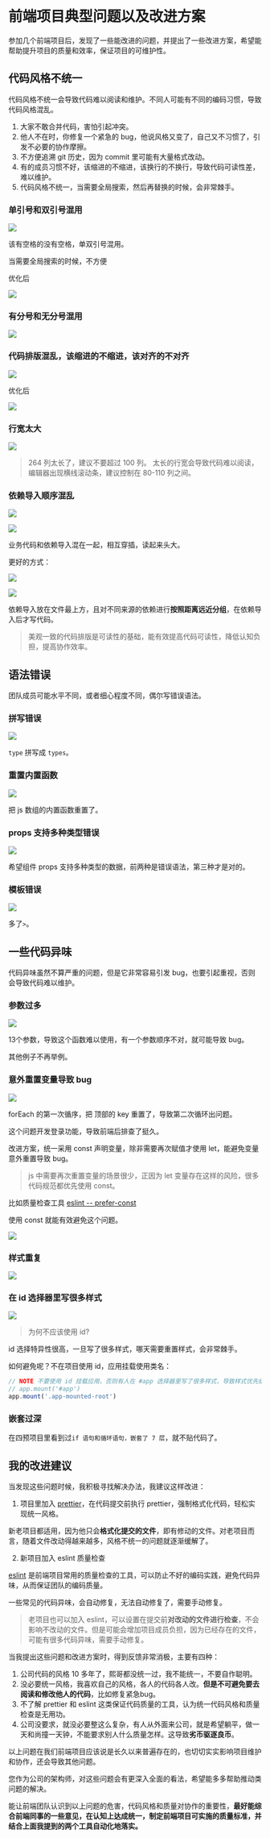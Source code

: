 # 前端项目典型问题以及改进方案

参加几个前端项目后，发现了一些能改进的问题，并提出了一些改进方案，希望能帮助提升项目的质量和效率，保证项目的可维护性。

## 代码风格不统一

代码风格不统一会导致代码难以阅读和维护。不同人可能有不同的编码习惯，导致代码风格混乱。

1. 大家不敢合并代码，害怕引起冲突。
2. 他人不在时，你修复一个紧急的 bug，他说风格又变了，自己又不习惯了，引发不必要的协作摩擦。
3. 不方便追溯 git 历史，因为 commit 里可能有大量格式改动。
4. 有的成员习惯不好，该缩进的不缩进，该换行的不换行，导致代码可读性差，难以维护。
5. 代码风格不统一，当需要全局搜索，然后再替换的时候，会非常棘手。

### 单引号和双引号混用

![](https://cdn.jsdelivr.net/npm/zqj-pics/code-style/better-space-diff.png)

该有空格的没有空格，单双引号混用。

当需要全局搜索的时候，不方便

优化后

![](https://cdn.jsdelivr.net/npm/zqj-pics/code-style/better-space-same.png)

### 有分号和无分号混用

![](https://cdn.jsdelivr.net/npm/zqj-pics/code-style/has-semi-vs-no-semi.png)

### 代码排版混乱，该缩进的不缩进，该对齐的不对齐

![](https://cdn.jsdelivr.net/npm/zqj-pics/code-style/混乱的格式.png)

优化后

![](https://cdn.jsdelivr.net/npm/zqj-pics/code-style/混乱的度格式-重构后.png)

### 行宽太大

![](https://cdn.jsdelivr.net/npm/zqj-pics/code-style/too-length-264列.png)

> 264 列太长了，建议不要超过 100 列。
> 太长的行宽会导致代码难以阅读，编辑器出现横线滚动条，建议控制在 80-110 列之间。

### 依赖导入顺序混乱

![](https://cdn.jsdelivr.net/npm/zqj-pics/code-style/bad-import.png)

![](https://cdn.jsdelivr.net/npm/zqj-pics/code-style/import-mess-bad.png)

业务代码和依赖导入混在一起，相互穿插，读起来头大。

更好的方式：

![](https://cdn.jsdelivr.net/npm/zqj-pics/code-style/better-import.png)

![](https://cdn.jsdelivr.net/npm/zqj-pics/code-style/import-mess-better.png)

依赖导入放在文件最上方，且对不同来源的依赖进行**按照距离远近分组**，在依赖导入后才写代码。

> 美观一致的代码排版是可读性的基础，能有效提高代码可读性，降低认知负担，提高协作效率。

## 语法错误

团队成员可能水平不同，或者细心程度不同，偶尔写错误语法。

### 拼写错误

![](https://cdn.jsdelivr.net/npm/zqj-pics/code-style/语法错误-2.png)

`type` 拼写成 `types`。

### 重置内置函数

![](https://cdn.jsdelivr.net/npm/zqj-pics/code-style/语法错误-3.png)

把 js 数组的内置函数重置了。

### props 支持多种类型错误

![](https://cdn.jsdelivr.net/npm/zqj-pics/code-style/props-type-error.png)

希望组件 props 支持多种类型的数据，前两种是错误语法，第三种才是对的。

### 模板错误

![](https://cdn.jsdelivr.net/npm/zqj-pics/code-style/语法错误-多一个尖括号.png)

多了`>`。

## 一些代码异味

代码异味虽然不算严重的问题，但是它非常容易引发 bug，也要引起重视，否则会导致代码难以维护。

### 参数过多

![](https://cdn.jsdelivr.net/npm/zqj-pics/code-style/too-many-params.png)

13个参数，导致这个函数难以使用，有一个参数顺序不对，就可能导致 bug。

其他例子不再举例。

### 意外重置变量导致 bug

![](https://cdn.jsdelivr.net/npm/zqj-pics/code-style/let意外重置导致的bug.png)

forEach 的第一次循序，把 顶部的 key 重置了，导致第二次循环出问题。

这个问题开发登录功能，导致前端后排查了挺久。

改进方案，统一采用 const 声明变量，除非需要再次赋值才使用 let，能避免变量意外重置导致 bug。

> js 中需要再次重置变量的场景很少，正因为 let 变量存在这样的风险，很多代码规范都优先使用 const。

比如质量检查工具 [eslint -- prefer-const](https://eslint.org/docs/latest/rules/prefer-const)

使用 const 就能有效避免这个问题。

![](https://cdn.jsdelivr.net/npm/zqj-pics/code-style/const-避免意外重置引发bug.png)

### 样式重复

![](https://cdn.jsdelivr.net/npm/zqj-pics/code-style/样式重复-1.png)

### 在 id 选择器里写很多样式

![](https://cdn.jsdelivr.net/npm/zqj-pics/code-style/no-id.png)

> 为何不应该使用 id?

id 选择特异性很高，一旦写了很多样式，哪天需要重置样式，会非常棘手。

如何避免呢？不在项目使用 id，应用挂载使用类名：

```ts
// NOTE 不要使用 id 挂载应用，否则有人在 #app 选择器里写了很多样式，导致样式优先级过高，难以重置
// app.mount('#app')
app.mount('.app-mounted-root')
```

### 嵌套过深

在四预项目里看到过`if 语句和循环语句，嵌套了 7 层`，就不贴代码了。

## 我的改进建议

当发现这些问题时候，我积极寻找解决办法，我建议这样改进：

1. 项目里加入 [prettier](https://www.prettier.cn/)，在代码提交前执行 prettier，强制格式化代码，轻松实现统一风格。

新老项目都适用，因为他只会**格式化提交的文件**，即有修动的文件。对老项目而言，随着文件改动得越来越多，风格不统一的问题就逐渐缓解了。

2. 新项目加入 eslint 质量检查

[eslint](https://eslint.org/) 是前端项目常用的质量检查的工具，可以防止不好的编码实践，避免代码异味，从而保证团队的编码质量。

一些常见的代码异味，会自动修复，无法自动修复了，需要手动修复。

> 老项目也可以加入 eslint，可以设置在提交前**对改动的文件进行检查**，不会影响不改动的文件。但是可能会增加项目成员负担，因为已经存在的文件，可能有很多代码异味，需要手动修复。

当我提出这些问题和改进方案时，得到反馈非常消极，主要有四种：

1. 公司代码的风格 10 多年了，熙哥都没统一过，我不能统一，不要自作聪明。
2. 没必要统一风格，我喜欢自己的风格，各人的代码各人改。**但是不可避免要去阅读和修改他人的代码**，比如修复紧急bug。
3. 不了解 prettier 和 eslint 这类保证代码质量的工具，认为统一代码风格和质量检查是无用功。
4. 公司没要求，就没必要整这么复杂，有人从外面来公司，就是希望躺平，做一天和尚撞一天钟，不能要求别人什么质量怎样。这导致**劣币驱逐良币**。

以上问题在我们前端项目应该说是长久以来普遍存在的，也切切实实影响项目维护和协作，还会导致其他问题。

您作为公司的架构师，对这些问题会有更深入全面的看法，希望能多多帮助推动类问题的解决。

能让前端团队认识到以上问题的危害，代码风格和质量对协作的重要性，**最好能综合前端同事的一些意见，在认知上达成统一，制定前端项目可实施的质量标准，并结合上面我提到的两个工具自动化地落实。**
